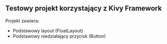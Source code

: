 ## Testowy projekt korzystający z Kivy Framework

Projekt zawiera:
<ul>
  <li>Podstawowy layout (FloatLayout)</li>
  <li>Podstawowy niedziałający przycisk (Button)</li>
</ul>
